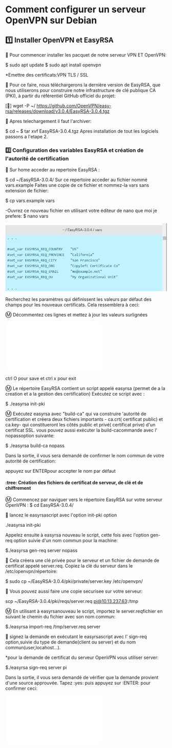 
# Comment configurer un serveur OpenVPN sur Debian 




## :one:  Installer OpenVPN et EasyRSA

:pushpin: Pour commencer installer les pacquet de notre serveur VPN ET OpenVPN:

$ sudo apt update
$ sudo apt install openvpn

*Emettre des certificats:VPN TLS / SSL

:pushpin: Pour ce faire, nous téléchargerons la dernière version de EasyRSA, que nous utiliserons pour construire notre infrastructure de clé publique CA (PKI), à partir du référentiel GitHub officiel du projet:




[🎥] wget -P ~/ https://github.com/OpenVPN/easy-rsa/releases/download/v3.0.4/EasyRSA-3.0.4.tgz



:pushpin: Apres telechargement il faut l'archiver:

$ cd ~
$ tar xvf EasyRSA-3.0.4.tgz
Apres installation de tout les logiciels passons a l'etape 2.

### :two: Configuration des variables EasyRSA et création de l'autorité de certification

:pushpin: Sur home acceder au repertoire EasyRSA :

$ cd ~/EasyRSA-3.0.4/
Sur ce repertoire acceder au fichier  nommé vars.example
Faites une copie de ce fichier et nommez-la vars sans extension de fichier:

$ cp vars.example vars

-Ouvrez ce nouveau fichier en utilisant votre éditeur de nano que moi je prefere:
$ nano vars





![image](vars.PNG)






Recherchez les paramètres qui définissent les valeurs par défaut des champs pour les nouveaux certificats. Cela ressemblera à ceci:



:m: Décommentez ces lignes et mettez à jour les valeurs surlignées



![image](2.pdf)



ctrl O pour save et ctrl x pour exit

:m: Le répertoire EasyRSA contient un script appelé easyrsa (permet de a la creation et a la gestion des certification)
Exécutez ce script avec :


$ ./easyrsa init-pki

:m: Exécutez easyrsa avec "build-ca" qui va construire 'autorité de certification et créera deux fichiers importants - ca.crt( certificat public) et ca.key- qui constitueront les côtés public et privé( certificat prive) d'un certificat SSL.
vous pouvez aussi exécuter la build-cacommande avec l' nopassoption suivante:

$ ./easyrsa build-ca nopass


Dans la sortie, il vous sera demandé de confirmer le nom commun de votre autorité de certification:

appuyez sur ENTERpour accepter le nom par défaut

#### :tree: Création des fichiers de certificat de serveur, de clé et de chiffrement

:m: Commencez par naviguer vers le répertoire EasyRSA sur votre serveur OpenVPN :
$ cd EasyRSA-3.0.4/

:pushpin: lancez le easyrsascript avec l'option init-pki option

./easyrsa init-pki

Appelez ensuite à easyrsa nouveau le script, cette fois avec l'option gen-req option suivie d'un nom commun pour la machine:


$./easyrsa gen-req server nopass

:pushpin: Cela créera une clé privée pour le serveur et un fichier de demande de certificat appelé server.req. Copiez la clé du serveur dans le /etc/openvpn/répertoire:


$ sudo cp ~/EasyRSA-3.0.4/pki/private/server.key /etc/openvpn/

:pushpin: Vous pouvez aussi faire une copie securisee sur votre serveur:

scp ~/EasyRSA-3.0.4/pki/reqs/server.req pi@10.13.237.63:/tmp


:m:  En utilisant à easyrsanouveau le script, importez le server.reqfichier en suivant le chemin du fichier avec son nom commun:

$./easyrsa import-req /tmp/server.req server

:pushpin: signez la demande en exécutant le easyrsascript avec l' sign-req option,suivie du type de demande(client ou server) et du nom commun(user,locahost...).

*pour la demande de certificat du serveur OpenVPN vous utiliser server:

$./easyrsa sign-req server pi



Dans la sortie, il vous sera demandé de vérifier que la demande provient d'une source approuvée. Tapez :yes: puis appuyez sur :ENTER: pour confirmer ceci:

![image](3.pdf)




